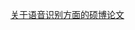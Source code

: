 
 
[关于语音识别方面的硕博论文](http://cnki.cn-ki.net/KCMS/detail/detail.aspx?dbcode=CMFD&QueryID=42&CurRec=4&dbname=CMFD201801&filename=1017874101.nh&forcenew=no)
